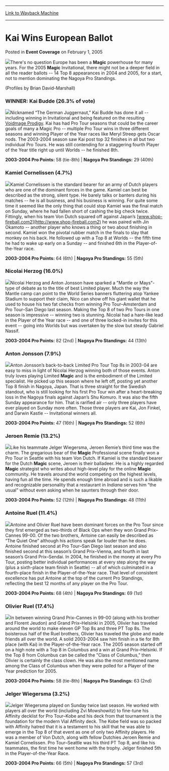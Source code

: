
---
[Link to Wayback Machine](https://web.archive.org/web/20211016064245/https://magic.wizards.com/en/articles/archive/event-coverage/kai-wins-european-ballot-2005-02-01)

[_metadata_:description]:- "There's no question Europe has been a Magic powerhouse for many years. For the 2005 Magic Invitational, there might not be a deeper field in all the reader ballots -- 14 Top 8 appearances in 2004 and 2005, for a start, not to mention dominating the Nagoya Pro Standings. (Profiles by Brian David-Marshall)WINNER: Kai Budde (26.3% of vote)Nicknamed “The German Juggernaut,” Kai"
[_metadata_:generator]:- "Drupal 7 (http://drupal.org)"
[_metadata_:node]:- "579551"
[_metadata_:publish_date]:- "2005-02-01"
[_metadata_:source]:- "div-main-content"
[_metadata_:title]:- "Kai Wins European Ballot"
[_metadata_:wayback_capture_timestamp]:- "2021-10-16 06:42:45"
[_metadata_:wayback_raw_url]:- "https://web.archive.org/web/20211016064245id_/https://magic.wizards.com/en/articles/archive/event-coverage/kai-wins-european-ballot-2005-02-01"
[_metadata_:wayback_url]:- "https://magic.wizards.com/en/articles/archive/event-coverage/kai-wins-european-ballot-2005-02-01"
---


Kai Wins European Ballot
========================



 Posted in **Event Coverage**
 on February 1, 2005 










![](https://media.magic.wizards.com/image_legacy_migration/magic/images/tournamentcenter/2005/invitational_banner.jpg)There's no question Europe has been a **Magic** powerhouse for many years. For the 2005 **Magic** Invitational, there might not be a deeper field in all the reader ballots -- 14 Top 8 appearances in 2004 and 2005, for a start, not to mention dominating the Nagoya Pro Standings. 

(Profiles by Brian David-Marshall)

### WINNER: Kai Budde (26.3% of vote)

![](https://media.magic.wizards.com/image_legacy_migration/magic/images/tournamentcenter/2005/budde.jpg)Nicknamed “The German Juggernaut,” Kai Budde has done it all -- including winning in Invitational and being featured on the resulting [Voidmage Prodigy](https://gatherer.wizards.com/Pages/Card/Details.aspx?name=Voidmage+Prodigy). Kai has had Pro Tour seasons that could be the career goals of many a Magic Pro -- multiple Pro Tour wins in three different seasons and winning Player of the Year races like Meryl Streep gets Oscar nods. The 2003-2004 season saw Kai post top 32 finishes in all but two individual Pro Tours. He was still contending for a staggering fourth Player of the Year title right up until Worlds -- he finished 8th. 

**2003-2004 Pro Points:** 58 (tie-8th) | **Nagoya Pro Standings:** 29 (40th)

### Kamiel Cornelissen (4.7%)

![](https://media.magic.wizards.com/image_legacy_migration/magic/images/tournamentcenter/2005/kamiel.jpg)Kamiel Cornelissen is the standard bearer for an army of Dutch players who are one of the dominant forces in the game. Kamiel can best be described as the strong, silent type. He barely talks or banters during his matches -- he is all business, and his business is winning. For quite some time it seemed like the only thing that could stop Kamiel was the final match on Sunday, where he had fallen short of cashing the big check twice. Fittingly, when his team Von Dutch squared off against Japan’s [www.shop-fireball.com2](http://www.shop-fireball.com2) he was paired with Jin Okamoto -- another player who knows a thing or two about finishing in second. Kamiel won the pivotal rubber match in the finals to slay that monkey on his back. He followed up with a Top 8 at Worlds -- the fifth time he had to wake up early on a Sunday -- and finished 6th in the Player-of-the-Year race. 

**2003-2004 Pro Points:** 64 (6th) | **Nagoya Pro Standings:** 55 (5th)

### Nicolai Herzog (16.0%)

![](https://media.magic.wizards.com/image_legacy_migration/magic/images/tournamentcenter/2005/nico.jpg)Nicolai Herzog and Anton Jonsson have sparked a "Mantle or Mays"-type of debate as to the title of best Limited player. Much the way the Mantle camp can point to the World Series banners fluttering atop Yankee Stadium to support their claim, Nico can show off his giant wallet that he used to house his two fat checks from winning Pro Tour–Amsterdam and Pro Tour–San Diego last season. Making the Top 8 of two Pro Tours in one season is impressive -- winning two is stunning. Nicolai had a hare-like lead in the Player of the Year race -- and one of three locked-in invites for this event -- going into Worlds but was overtaken by the slow but steady Gabriel Nassif.

**2003-2004 Pro Points:** 82 (2nd) | **Nagoya Pro Standings:** 44 (13th)

### Anton Jonsson (7.9%)

![](https://media.magic.wizards.com/image_legacy_migration/magic/images/tournamentcenter/2005/jonsson2.jpg)Anton Jonsson’s back-to-back Limited Pro Tour Top 8s in 2003-04 are easy to miss in light of Nicolai Herzog winning both of those events. Anton truly loves playing Limited **Magic** and is the embodiment of the Limited specialist. He picked up this season where he left off, posting yet another Top 8 finish in Nagoya, Japan. That is three straight for the Swedish standout, who is still looking for his first Pro Tour win after a heart-breaking loss in the Nagoya finals against Japan’s Shu Komuro. It was also the fifth Sunday appearance for him. That is rarified air -- only three players have ever played on Sunday more often. Those three players are Kai, Jon Finkel, and Darwin Kastle -- Invitational winners all.

**2003-2004 Pro Points:** 47 (16th) | **Nagoya Pro Standings:** 52 (6th)

### Jeroen Remie (13.2%)

![](https://media.magic.wizards.com/image_legacy_migration/magic/images/tournamentcenter/2005/jeroen2.jpg)Like his teammate Jelger Wiegersma, Jeroen Remie’s third time was the charm. The gregarious bear of the **Magic** Professional scene finally won a Pro Tour in Seattle with his team Von Dutch. If Kamiel is the standard bearer for the Dutch **Magic** scene, Jeroen is their balladeer. He is a highly regarded **Magic** strategist who writes about high-level play for the online **Magic** community. He travels around the world competing on the highest levels, having fun all the time. He spends enough time abroad and is such a likable and recognizable personality that a restaurant in *Indiana* serves him “the usual” without even asking when he saunters through their door. 

**2003-2004 Pro Points:** 52 (12th) | **Nagoya Pro Standings:** 48 (11th)

### Antoine Ruel (11.4%)

![](https://media.magic.wizards.com/image_legacy_migration/magic/images/tournamentcenter/2005/aruel.jpg)Antoine and Olivier Ruel have been dominant forces on the Pro Tour since they first emerged as two-thirds of Black Ops when they won Grand Prix–Cannes 99-00. Of the two brothers, Antoine can easily be described as “The Quiet One” although his actions speak far louder than he does. Antoine finished second at Pro Tour–San Diego last season and also finished second at this season’s Grand Prix–Vienna, and fourth in last season’s Grand Prix–Sendai. In 2004, he finished in the money at every Pro Tour, posting better individual performances at every step along the way (plus a sixth-place team finish in Seattle) -- all of which culminated in a fourth-place finish in the Player-of-the-Year race. That level of consistent excellence has put Antoine at the top of the current Pro Standings, reflecting the best 12 months of any player on the Pro Tour.

**2003-2004 Pro Points:** 68 (4th) | **Nagoya Pro Standings:** 69 (1st)

### Olivier Ruel (17.4%)

![](https://media.magic.wizards.com/image_legacy_migration/magic/images/tournamentcenter/2005/oruel.jpg)In between winning Grand Prix–Cannes in 99-00 (along with his brother and Florent Jeudon) and Grand Prix–Helsinki in 2005, Olivier has traveled around the world to make eleven GP Top 8s and three PT Top 8s. The boisterous half of the Ruel brothers, Olivier has traveled the globe and made friends all over the world. A solid 2003-2004 saw him finish in a tie for 8th place (with Kai) in the Player-of-the-Year race. The 2005 season started off on a high note with a Top 8 in Columbus and a win at Grand Prix–Helsinki. If the Top 8 from Columbus can be called the "Class of Columbus," then Olivier is certainly the class clown. He was also the most mentioned name among the Class of Columbus when they were polled for a Player of the Year prediction for 2005. 

**2003-2004 Pro Points:** 58 (tie-8th) | **Nagoya Pro Standings:** 63 (2nd)

### Jelger Wiegersma (3.2%)

![](https://media.magic.wizards.com/image_legacy_migration/magic/images/tournamentcenter/2005/jelger.jpg)Jelger Wiegersma played on Sunday twice last season. He worked with players all over the world (including Zvi Mowshowitz) to fine-tune his Affinity decklist for Pro Tour–Kobe and his deck from that tournament is the foundation for the modern Vial Affinity deck. The Kobe field was so packed with Affinity hatred that it is a testament to his skill that he was able to emerge in the Top 8 of that event as one of only two Affinity players. He was a member of Von Dutch, along with fellow Dutchies Jeroen Remie and Kamiel Cornelissen. Pro Tour–Seattle was his third PT Top 8, and like his teammates, the first time he went home with the trophy. Jelger finished 5th in the Player-of-the-Year Race.

**2003-2004 Pro Points:** 66 (5th) | **Nagoya Pro Standings:** 57 (3rd)







